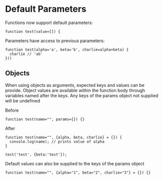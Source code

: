 # Default Parameters

Functions now support default parameters:

```
function test(value=[]) {
```

Parameters have access to previous parameters:

```
function test(alpha='a', beta='b', charlie=alpha+beta) {
  charlie // 'ab'
}()
```

## Objects

When using objects as arguments, expected keys and values can be provide. Object values are available within the function body through variables named after the keys. Any keys of the params object not supplied will be undefined

Before

```
function test(name="", params={}) {}
```

After

```
function test(name="", {alpha, beta, charlie} = {}) {
  console.log(name); // prints value of alpha
}

test('test', {beta:'test'}); 
```



Default values can also be supplied to the keys of the params object

```
function test(name="", {alpha="1", beta="2", charlie="3"} = {}) {}
```




